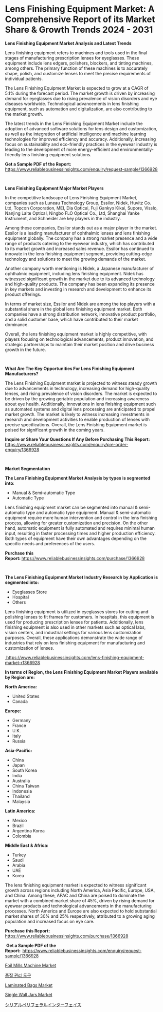 <p><h1>Lens Finishing Equipment Market: A Comprehensive Report of its Market Share & Growth Trends 2024 - 2031</h1></p><p><strong>Lens Finishing Equipment Market Analysis and Latest Trends</strong></p>
<p><p>Lens finishing equipment refers to machines and tools used in the final stages of manufacturing prescription lenses for eyeglasses. These equipment include lens edgers, polishers, blockers, and tinting machines, among others. The primary function of these machines is to accurately shape, polish, and customize lenses to meet the precise requirements of individual patients.</p><p>The Lens Finishing Equipment Market is expected to grow at a CAGR of 5.1% during the forecast period. The market growth is driven by increasing demand for eyeglasses due to rising prevalence of vision disorders and eye diseases worldwide. Technological advancements in lens finishing equipment, such as automation and digitalization, are also contributing to the market growth.</p><p>The latest trends in the Lens Finishing Equipment Market include the adoption of advanced software solutions for lens design and customization, as well as the integration of artificial intelligence and machine learning technologies for improved efficiency and accuracy. Additionally, increasing focus on sustainability and eco-friendly practices in the eyewear industry is leading to the development of more energy-efficient and environmentally-friendly lens finishing equipment solutions.</p></p>
<p><strong>Get a Sample PDF of the Report:&nbsp;</strong> <a href="https://www.reliablebusinessinsights.com/enquiry/request-sample/1366928">https://www.reliablebusinessinsights.com/enquiry/request-sample/1366928</a></p>
<p>&nbsp;</p>
<p><strong>Lens Finishing Equipment Major Market Players</strong></p>
<p><p>In the competitive landscape of Lens Finishing Equipment Market, companies such as Luneau Technology Group, Essilor, Nidek, Huvitz Co. Ltd, Topcon Corporation, MEI, Dia Optical, Fuji Gankyo Kikai, Supore, Visslo, Nanjing Laite Optical, Ningbo FLO Optical Co., Ltd, Shanghai Yanke Instrument, and Schneider are key players in the industry.</p><p>Among these companies, Essilor stands out as a major player in the market. Essilor is a leading manufacturer of ophthalmic lenses and lens finishing equipment globally. The company has a strong market presence and a wide range of products catering to the eyewear industry, which has contributed to its market growth and increased sales revenue. Essilor has continued to innovate in the lens finishing equipment segment, providing cutting-edge technology and solutions to meet the growing demands of the market.</p><p>Another company worth mentioning is Nidek, a Japanese manufacturer of ophthalmic equipment, including lens finishing equipment. Nidek has witnessed significant growth in the market due to its advanced technology and high-quality products. The company has been expanding its presence in key markets and investing in research and development to enhance its product offerings.</p><p>In terms of market size, Essilor and Nidek are among the top players with a substantial share in the global lens finishing equipment market. Both companies have a strong distribution network, innovative product portfolio, and a solid customer base, which have contributed to their market dominance.</p><p>Overall, the lens finishing equipment market is highly competitive, with players focusing on technological advancements, product innovation, and strategic partnerships to maintain their market position and drive business growth in the future.</p></p>
<p>&nbsp;</p>
<p><strong>What Are The Key Opportunities For Lens Finishing Equipment Manufacturers?</strong></p>
<p><p>The Lens Finishing Equipment market is projected to witness steady growth due to advancements in technology, increasing demand for high-quality lenses, and rising prevalence of vision disorders. The market is expected to be driven by the growing geriatric population and increasing awareness about eye health. Additionally, innovations in lens finishing equipment such as automated systems and digital lens processing are anticipated to propel market growth. The market is likely to witness increasing investments in research and development activities to enable production of lenses with precise specifications. Overall, the Lens Finishing Equipment market is poised for significant growth in the coming years.</p></p>
<p><strong>Inquire or Share Your Questions If Any Before Purchasing This Report:</strong> <a href="https://www.reliablebusinessinsights.com/enquiry/pre-order-enquiry/1366928">https://www.reliablebusinessinsights.com/enquiry/pre-order-enquiry/1366928</a></p>
<p>&nbsp;</p>
<p><strong>Market Segmentation</strong></p>
<p><strong>The Lens Finishing Equipment Market Analysis by types is segmented into:</strong></p>
<p><ul><li>Manual & Semi-automatic Type</li><li>Automatic Type</li></ul></p>
<p><p>Lens finishing equipment market can be segmented into manual & semi-automatic type and automatic type equipment. Manual & semi-automatic equipment require more human intervention and control in the lens finishing process, allowing for greater customization and precision. On the other hand, automatic equipment is fully automated and requires minimal human input, resulting in faster processing times and higher production efficiency. Both types of equipment have their own advantages depending on the specific needs and preferences of the users.</p></p>
<p><strong>Purchase this Report:&nbsp;</strong><a href="https://www.reliablebusinessinsights.com/purchase/1366928">https://www.reliablebusinessinsights.com/purchase/1366928</a></p>
<p>&nbsp;</p>
<p><strong>The Lens Finishing Equipment Market Industry Research by Application is segmented into:</strong></p>
<p><ul><li>Eyeglasses Store</li><li>Hospital</li><li>Others</li></ul></p>
<p><p>Lens finishing equipment is utilized in eyeglasses stores for cutting and polishing lenses to fit frames for customers. In hospitals, this equipment is used for producing prescription lenses for patients. Additionally, lens finishing equipment is also used in other markets such as optical labs, vision centers, and industrial settings for various lens customization purposes. Overall, these applications demonstrate the wide range of industries that rely on lens finishing equipment for manufacturing and customization of lenses.</p></p>
<p><a href="https://www.reliablebusinessinsights.com/lens-finishing-equipment-market-r1366928">&nbsp;https://www.reliablebusinessinsights.com/lens-finishing-equipment-market-r1366928</a></p>
<p><strong>In terms of Region, the Lens Finishing Equipment Market Players available by Region are:</strong></p>
<p>
    <p> <strong> North America: </strong>
        <ul>
            <li>United States</li>
            <li>Canada</li>
        </ul>
        </p> 
    <p> <strong> Europe: </strong>
        <ul>
            <li>Germany</li>
            <li>France</li>
            <li>U.K.</li>
            <li>Italy</li>
            <li>Russia</li>
        </ul>
        </p> 
    <p> <strong> Asia-Pacific: </strong>
        <ul>
            <li>China</li>
            <li>Japan</li>
            <li>South Korea</li>
            <li>India</li>
            <li>Australia</li>
            <li>China Taiwan</li>
            <li>Indonesia</li>
            <li>Thailand</li>
            <li>Malaysia</li>
        </ul>
        </p> 
    <p> <strong> Latin America: </strong>
        <ul>
            <li>Mexico</li>
            <li>Brazil</li>
            <li>Argentina Korea</li>
            <li>Colombia</li>
        </ul>
        </p> 
    <p> <strong> Middle East & Africa: </strong>
        <ul>
            <li>Turkey</li>
            <li>Saudi</li>
            <li>Arabia</li>
            <li>UAE</li>
            <li>Korea</li>
        </ul>
    </p>
    </p>
<p><p>The lens finishing equipment market is expected to witness significant growth across regions including North America, Asia Pacific, Europe, USA, and China. Among these, APAC and China are poised to dominate the market with a combined market share of 45%, driven by rising demand for eyewear products and technological advancements in the manufacturing processes. North America and Europe are also expected to hold substantial market shares of 30% and 25% respectively, attributed to a growing aging population and increased focus on eye care.</p></p>
<p><strong>Purchase this Report: </strong><a href="https://www.reliablebusinessinsights.com/purchase/1366928">https://www.reliablebusinessinsights.com/purchase/1366928</a></p>
<p>&nbsp;<strong>Get a Sample PDF of the Report:&nbsp;&nbsp;</strong><a href="https://www.reliablebusinessinsights.com/enquiry/request-sample/1366928">https://www.reliablebusinessinsights.com/enquiry/request-sample/1366928</a></p>
<p><strong></strong></p>
<p><p><a href="https://issuu.com/reportprime-2/docs/foil-mills-machine-market-size-2030.pptx">Foil Mills Machine Market</a></p><p><a href="https://medium.com/@xiomaraborjasd6/%ED%92%88%EC%A7%88-%EA%B4%80%EB%A6%AC-%EB%8F%84%EA%B5%AC-%EC%8B%9C%EC%9E%A5-%EB%B3%B4%EA%B3%A0%EC%84%9C%EB%8A%94-%EC%9D%B4-%EC%8B%9C%EC%9E%A5%EC%9D%98-%EC%B5%9C%EC%8B%A0-%ED%8A%B8%EB%A0%8C%EB%93%9C%EC%99%80-%EC%84%B1%EC%9E%A5-%EA%B8%B0%ED%9A%8C%EB%A5%BC-%EB%B3%B4%EC%97%AC%EC%A4%8D%EB%8B%88%EB%8B%A4-1437f365423f">품질 관리 도구</a></p><p><a href="https://github.com/rakibtthstu9900/Market-Research-Report-List-1/blob/main/laminated-bags-market.md">Laminated Bags Market</a></p><p><a href="https://github.com/ChiragRp1/Market-Research-Report-List-5/blob/main/single-wall-jars-market.md">Single Wall Jars Market</a></p><p><a href="https://medium.com/@sramseychery20/%E3%82%B7%E3%83%AA%E3%82%A2%E3%83%AB%E5%91%A8%E8%BE%BA%E3%82%A4%E3%83%B3%E3%82%BF%E3%83%BC%E3%83%95%E3%82%A7%E3%83%BC%E3%82%B9%E5%B8%82%E5%A0%B4%E3%81%AE%E5%88%86%E6%9E%90-%E3%82%B0%E3%83%AD%E3%83%BC%E3%83%90%E3%83%AB%E7%94%A3%E6%A5%AD%E3%81%AE%E5%B1%95%E6%9C%9B%E3%81%A8%E4%BA%88%E6%B8%AC-2024%E5%B9%B4%E3%81%8B%E3%82%892031%E5%B9%B4-b0a3993ab8cf">シリアルペリフェラルインターフェイス</a></p></p>